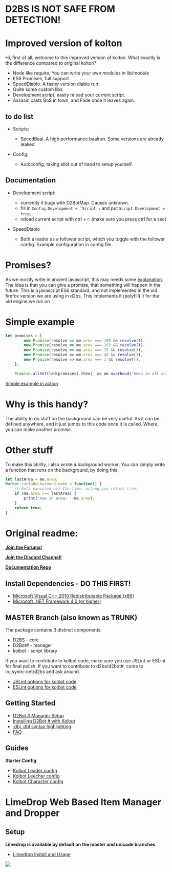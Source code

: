 # D2BS IS NOT SAFE FROM DETECTION!

# Improved version of kolton
Hi, first of all, welcome to this improved version of kolton. What exactly is the difference compared to original kolton?
- Node like require. You can write your own modules in lib/module
- ES6 Promises, full support
- SpeedDiablo. A faster version diablo run
- Quite some custom libs
- Development script, easily reload your current script.
- Assasin casts BoS in town, and Fade once it leaves again.


## to do list
- Scripts:
    - SpeedBaal. A high performance baalrun. Some versions are already leaked

- Config:
    - Autoconfig, taking allot out of hand to setup yourself. 

## Documentation
- Development script:
    - currently it bugs with D2BotMap. Causes unknown.
    - fill in `Config.Development = 'Script';` and put `Script.Development = true;`.
    - reload current script with ctrl + r. (make sure you press ctrl for a sec)

- SpeedDiablo
    - Both a leader as a follower script, which you toggle with the follower config. Example configuration in config file.
# Promises?
As we mostly write in ancient javascript, this may needs some [explanation](https://developer.mozilla.org/en-US/docs/Web/JavaScript/Reference/Global_Objects/Promise). The idea is that you can give a promise, that something will happen in the future. This is a javascript ES6 standard, and not implemented in the old firefox version we are using in d2bs. This implements it (polyfill) it for the old engine we run on
# Simple example

```javascript
let promises = [
		new Promise(resolve => me.area === 109 && resolve()),
		new Promise(resolve => me.area === 103 && resolve()),
		new Promise(resolve => me.area === 75 && resolve()),
		new Promise(resolve => me.area === 40 && resolve()),
		new Promise(resolve => me.area === 1 && resolve()),
	];

	Promise.allSettled(promises).then(_ => me.overhead('been in all acts'));
```
[Simple example in action](https://user-images.githubusercontent.com/31186222/60744835-f90fd600-9f77-11e9-998f-f680ddd5dfb8.gif)

# Why is this handy?
The ability to do stuff on the background can be very useful. As it can be defined anywhere, and it just jumps to this code once it is called. Where, you can make another promise.


# Other stuff
To make this ability, i also wrote a background worker.
You can simply write a function that runs on the background, by doing this;
```javascript
let lastArea = me.area;
Worker.runInBackground.name = function() {
    // Gets executed all the time, aslong you return true;
    if (me.area !== lastArea) {
        print('now in area: '+me.area);
    }
    return true;
}
```
# Original readme:

[**Join the Forums!**](https://d2bot.discourse.group/)

[**Join the Discord Channel!**](https://discord.gg/FuBG8N2)

[**Documentation Repo**](https://github.com/blizzhackers/documentation)

## Install Dependencies - DO THIS FIRST!
- [Microsoft Visual C++ 2010 Redistributable Package (x86)](https://www.microsoft.com/en-us/download/details.aspx?id=5555)
- [Microsoft .NET Framework 4.0 (or higher)](https://dotnet.microsoft.com/download/dotnet-framework)

## MASTER Branch (also known as TRUNK)

The package contains 3 distinct components:
- D2BS - core
- D2Bot# - manager
- kolbot - script library

If you want to contribute to kolbot code, make sure you use JSLint or ESLint for final polish.
If you want to contribute to d2bs/d2bot#, come to irc.synirc.net/d2bs and ask around.

- [JSLint options for kolbot code](https://gist.githubusercontent.com/noah-/d917342e52281d54c404e0b2c18b0c6e/raw/fbade95e38b103d2654b90d85ef62a51c4295153/jslint.config)
- [ESLint options for kolbot code](https://gist.githubusercontent.com/Nishimura-Katsuo/2d6866666c7acf10047c486a15a7fe60/raw/99ef9c2995929c492ef856772ff346e0f19709cd/.eslintrc.js)

## Getting Started
- [D2Bot # Manager Setup](https://github.com/kolton/d2bot-with-kolbot/wiki/D2Bot-%23-Manager-Setup)
- [Installing D2Bot # with Kolbot](https://github.com/kolton/d2bot-with-kolbot/wiki/Installing-d2bot%23-with-kolbot)
- [.dbj .dbl syntax highlighting](https://github.com/kolton/d2bot-with-kolbot/wiki/.dbj-.dbl-syntax-highlighting)
- [FAQ](https://github.com/kolton/d2bot-with-kolbot/wiki/FAQ)

## Guides
**Starter Config**
- [Kolbot Leader config](https://github.com/kolton/d2bot-with-kolbot/wiki/Kolbot-Leader-config)
- [Kolbot Leecher config](https://github.com/kolton/d2bot-with-kolbot/wiki/Kolbot-Leecher-Starter)
- [Kolbot Character config](https://github.com/kolton/d2bot-with-kolbot/wiki/Kolbot-Character-config)

# LimeDrop Web Based Item Manager and Dropper
## Setup
**Limedrop is available by default on the master and unicode branches.**
- [Limedrop Install and Usage](https://github.com/blizzhackers/documentation/blob/master/limedrop/README.md)


![](https://i.imgur.com/bsmEv3j.png)
